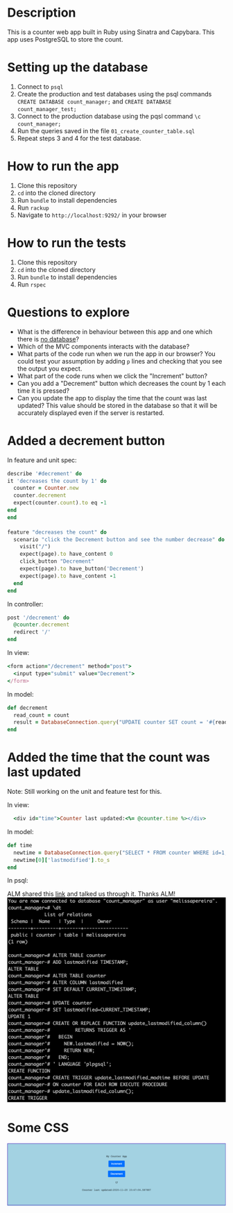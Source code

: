 # Description
This is a counter web app built in Ruby using Sinatra and Capybara. This app uses PostgreSQL to store the count.

# Setting up the database
1. Connect to `psql`
2. Create the production and test databases using the psql commands `CREATE DATABASE count_manager;` and `CREATE DATABASE count_manager_test;`
3. Connect to the production database using the pqsl command `\c count_manager;`
4. Run the queries saved in the file `01_create_counter_table.sql`
5. Repeat steps 3 and 4 for the test database.

# How to run the app
1. Clone this repository
2. `cd` into the cloned directory
3. Run `bundle` to install dependencies
4. Run `rackup`
5. Navigate to `http://localhost:9292/` in your browser

# How to run the tests
1. Clone this repository
2. `cd` into the cloned directory
3. Run `bundle` to install dependencies
4. Run `rspec`

# Questions to explore
* What is the difference in behaviour between this app and one which there is [no database](https://github.com/tatsiana-makers/count-sinatra)?
* Which of the MVC components interacts with the database?
* What parts of the code run when we run the app in our browser? You could test your assumption by adding `p` lines and checking that you see the output you expect.
* What part of the code runs when we click the "Increment" button?
* Can you add a "Decrement" button which decreases the count by 1 each time it is pressed?
* Can you update the app to display the time that the count was last updated? This value should be stored in the database so that it will be accurately displayed even if the server is restarted.

# Added a decrement button

In feature and unit spec:
```ruby
describe '#decrement' do
it 'decreases the count by 1' do
  counter = Counter.new
  counter.decrement
  expect(counter.count).to eq -1
end
end

feature "decreases the count" do
  scenario "click the Decrement button and see the number decrease" do
    visit("/")
    expect(page).to have_content 0
    click_button "Decrement"
    expect(page).to have_button('Decrement')
    expect(page).to have_content -1
  end
end

```

In controller:
```ruby
post '/decrement' do
  @counter.decrement
  redirect '/'
end
```
In view:
```ruby
<form action="/decrement" method="post">
  <input type="submit" value="Decrement">
</form>
```
In model:
```ruby
def decrement
  read_count = count
  result = DatabaseConnection.query("UPDATE counter SET count = '#{read_count - 1}' WHERE id=1;")
end
```

# Added the time that the count was last updated
Note: Still working on the unit and feature test for this.

In view:
```ruby
  <div id="time">Counter last updated:<%= @counter.time %></div>
```
In model:
```ruby
def time
  newtime = DatabaseConnection.query("SELECT * FROM counter WHERE id=1;")
  newtime[0]['lastmodified'].to_s
end
```
In psql:

ALM shared this [link](http://pointbeing.net/weblog/2008/03/mysql-versus-postgresql-adding-a-last-modified-column-to-a-table.html) and talked us through it. Thanks ALM!
![](psql.png)

# Some CSS
![](counter.png)
